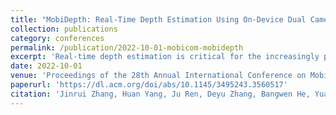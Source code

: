 ```yaml
---
title: "MobiDepth: Real-Time Depth Estimation Using On-Device Dual Cameras"
collection: publications
category: conferences
permalink: /publication/2022-10-01-mobicom-mobidepth
excerpt: 'Real-time depth estimation is critical for the increasingly popular augmented reality and virtual reality applications on mobile devices. Yet existing solutions are insufficient as they require expensive depth sensors or motion of the device, or have a high latency. We propose MobiDepth, a real-time depth estimation system using the widely-available on-device dual cameras. While binocular depth estimation is a mature technique, it is challenging to realize the technique on commodity mobile devices due to the different focal lengths and unsynchronized frame flows of the on-device dual cameras and the heavy stereo-matching algorithm. To address the challenges, MobiDepth integrates three novel techniques: 1) iterative field-of-view cropping, which crops the field-of-views of the dual cameras to achieve the equivalent focal lengths for accurate epipolar rectification; 2) heterogeneous camera synchronization, which synchronizes the frame flows captured by the dual cameras to avoid the displacement of moving objects across the frames in the same pair; 3) mobile GPU-friendly stereo matching, which effectively reduces the latency of stereo matching on a mobile GPU. We implement MobiDepth on multiple commodity mobile devices and conduct comprehensive evaluations. Experimental results show that MobiDepth achieves real-time depth estimation of 22 frames per second with a significantly reduced depth-estimation error compared with the baselines. Using MobiDepth, we further build an example application of 3D pose estimation, which significantly outperforms the state-of-the-art 3D pose-estimation method, reducing the pose-estimation latency and error by up to 57.1% and 29.5%, respectively.'
date: 2022-10-01
venue: 'Proceedings of the 28th Annual International Conference on Mobile Computing and Networking (MobiCom)'
paperurl: 'https://dl.acm.org/doi/abs/10.1145/3495243.3560517'
citation: 'Jinrui Zhang, Huan Yang, Ju Ren, Deyu Zhang, Bangwen He, Yuanchun Li, Ting Cao, Yaoxue Zhang, Yunxin Liu. (2022). "MobiDepth: Real-Time Depth Estimation Using On-Device Dual Cameras." <i>Proceedings of the 28th Annual International Conference on Mobile Computing and Networking (MobiCom)</i>.'
---
```

